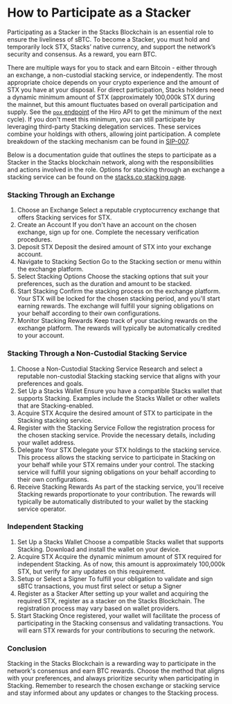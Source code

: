 # How to Participate as a Stacker

Participating as a Stacker in the Stacks Blockchain is an essential role to ensure the liveliness of sBTC. To become a Stacker, you must hold and temporarily lock STX, Stacks’ native currency, and support the network’s security and consensus. As a reward, you earn BTC.

There are multiple ways for you to stack and earn Bitcoin - either through an exchange, a non-custodial stacking service, or independently. The most appropriate choice depends on your crypto experience and the amount of STX you have at your disposal. For direct participation, Stacks holders need a dynamic minimum amount of STX (approximately 100,000k STX during the mainnet, but this amount fluctuates based on overall participation and supply. See the [`pox` endpoint](https://docs.hiro.so/api#tag/Info/operation/get\_pox\_info) of the Hiro API to get the minimum of the next cycle). If you don't meet this minimum, you can still participate by leveraging third-party Stacking delegation services. These services combine your holdings with others, allowing joint participation. A complete breakdown of the stacking mechanism can be found in [SIP-007](https://github.com/stacksgov/sips/blob/main/sips/sip-007/sip-007-stacking-consensus.md).

Below is a documentation guide that outlines the steps to participate as a Stacker in the Stacks blockchain network, along with the responsibilities and actions involved in the role. Options for stacking through an exchange a stacking service can be found on the [stacks.co stacking page](https://www.stacks.co/learn/stacking#startstacking).

### Stacking Through an Exchange

1. Choose an Exchange Select a reputable cryptocurrency exchange that offers Stacking services for STX.
2. Create an Account If you don't have an account on the chosen exchange, sign up for one. Complete the necessary verification procedures.
3. Deposit STX Deposit the desired amount of STX into your exchange account.
4. Navigate to Stacking Section Go to the Stacking section or menu within the exchange platform.
5. Select Stacking Options Choose the stacking options that suit your preferences, such as the duration and amount to be stacked.
6. Start Stacking Confirm the stacking process on the exchange platform. Your STX will be locked for the chosen stacking period, and you'll start earning rewards. The exchange will fulfill your signing obligations on your behalf according to their own configurations.
7. Monitor Stacking Rewards Keep track of your stacking rewards on the exchange platform. The rewards will typically be automatically credited to your account.

### Stacking Through a Non-Custodial Stacking Service

1. Choose a Non-Custodial Stacking Service Research and select a reputable non-custodial Stacking stacking service that aligns with your preferences and goals.
2. Set Up a Stacks Wallet Ensure you have a compatible Stacks wallet that supports Stacking. Examples include the Stacks Wallet or other wallets that are Stacking-enabled.
3. Acquire STX Acquire the desired amount of STX to participate in the Stacking stacking service.
4. Register with the Stacking Service Follow the registration process for the chosen stacking service. Provide the necessary details, including your wallet address.
5. Delegate Your STX Delegate your STX holdings to the stacking service. This process allows the stacking service to participate in Stacking on your behalf while your STX remains under your control. The stacking service will fulfill your signing obligations on your behalf according to their own configurations.
6. Receive Stacking Rewards As part of the stacking service, you'll receive Stacking rewards proportionate to your contribution. The rewards will typically be automatically distributed to your wallet by the stacking service operator.

### Independent Stacking

1. Set Up a Stacks Wallet Choose a compatible Stacks wallet that supports Stacking. Download and install the wallet on your device.
2. Acquire STX Acquire the dynamic minimum amount of STX required for independent Stacking. As of now, this amount is approximately 100,000k STX, but verify for any updates on this requirement.
3. Setup or Select a Signer To fulfill your obligation to validate and sign sBTC transactions, you must first select or setup a Signer
4. Register as a Stacker After setting up your wallet and acquiring the required STX, register as a stacker on the Stacks Blockchain. The registration process may vary based on wallet providers.
5. Start Stacking Once registered, your wallet will facilitate the process of participating in the Stacking consensus and validating transactions. You will earn STX rewards for your contributions to securing the network.

### Conclusion

Stacking in the Stacks Blockchain is a rewarding way to participate in the network's consensus and earn BTC rewards. Choose the method that aligns with your preferences, and always prioritize security when participating in Stacking. Remember to research the chosen exchange or stacking service and stay informed about any updates or changes to the Stacking process.
